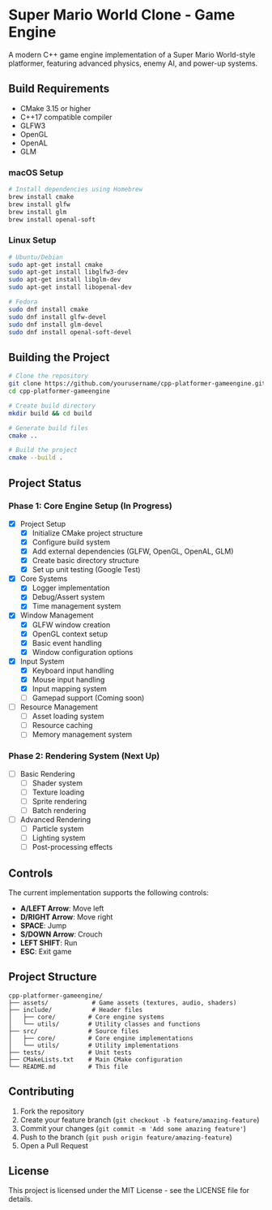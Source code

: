 # Super Mario World Clone - Game Engine

A modern C++ game engine implementation of a Super Mario World-style platformer, featuring advanced physics, enemy AI, and power-up systems.

## Build Requirements

- CMake 3.15 or higher
- C++17 compatible compiler
- GLFW3
- OpenGL
- OpenAL
- GLM

### macOS Setup
```bash
# Install dependencies using Homebrew
brew install cmake
brew install glfw
brew install glm
brew install openal-soft
```

### Linux Setup
```bash
# Ubuntu/Debian
sudo apt-get install cmake
sudo apt-get install libglfw3-dev
sudo apt-get install libglm-dev
sudo apt-get install libopenal-dev

# Fedora
sudo dnf install cmake
sudo dnf install glfw-devel
sudo dnf install glm-devel
sudo dnf install openal-soft-devel
```

## Building the Project

```bash
# Clone the repository
git clone https://github.com/yourusername/cpp-platformer-gameengine.git
cd cpp-platformer-gameengine

# Create build directory
mkdir build && cd build

# Generate build files
cmake ..

# Build the project
cmake --build .
```

## Project Status

### Phase 1: Core Engine Setup (In Progress)
- [x] Project Setup
  - [x] Initialize CMake project structure
  - [x] Configure build system
  - [x] Add external dependencies (GLFW, OpenGL, OpenAL, GLM)
  - [x] Create basic directory structure
  - [x] Set up unit testing (Google Test)
- [x] Core Systems
  - [x] Logger implementation
  - [x] Debug/Assert system
  - [x] Time management system
- [x] Window Management
  - [x] GLFW window creation
  - [x] OpenGL context setup
  - [x] Basic event handling
  - [x] Window configuration options
- [x] Input System
  - [x] Keyboard input handling
  - [x] Mouse input handling
  - [x] Input mapping system
  - [ ] Gamepad support (Coming soon)
- [ ] Resource Management
  - [ ] Asset loading system
  - [ ] Resource caching
  - [ ] Memory management system

### Phase 2: Rendering System (Next Up)
- [ ] Basic Rendering
  - [ ] Shader system
  - [ ] Texture loading
  - [ ] Sprite rendering
  - [ ] Batch rendering
- [ ] Advanced Rendering
  - [ ] Particle system
  - [ ] Lighting system
  - [ ] Post-processing effects

## Controls

The current implementation supports the following controls:
- **A/LEFT Arrow**: Move left
- **D/RIGHT Arrow**: Move right
- **SPACE**: Jump
- **S/DOWN Arrow**: Crouch
- **LEFT SHIFT**: Run
- **ESC**: Exit game

## Project Structure

```
cpp-platformer-gameengine/
├── assets/            # Game assets (textures, audio, shaders)
├── include/           # Header files
│   ├── core/         # Core engine systems
│   └── utils/        # Utility classes and functions
├── src/              # Source files
│   ├── core/         # Core engine implementations
│   └── utils/        # Utility implementations
├── tests/            # Unit tests
├── CMakeLists.txt    # Main CMake configuration
└── README.md         # This file
```

## Contributing

1. Fork the repository
2. Create your feature branch (`git checkout -b feature/amazing-feature`)
3. Commit your changes (`git commit -m 'Add some amazing feature'`)
4. Push to the branch (`git push origin feature/amazing-feature`)
5. Open a Pull Request

## License

This project is licensed under the MIT License - see the LICENSE file for details.
